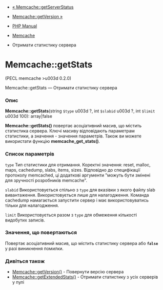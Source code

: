- [« Memcache::getServerStatus](memcache.getserverstatus.md)
- [Memcache::getVersion »](memcache.getversion.md)

- [PHP Manual](index.md)
- [Memcache](class.memcache.md)
- Отримати статистику сервера

# Memcache::getStats

(PECL memcache \>u003d 0.2.0)

Memcache::getStats — Отримати статистику сервера

### Опис

**Memcache::getStats**(string `$type` u003d ?, int `$slabid` u003d ?, int
`$limit` u003d 100): array\|false

**Memcache::getStats()** повертає асоціативний масив, що містить
статистика сервера. Ключі масиву відповідають параметрам статистики, а
значення - значення параметрів. Також ви можете використати функцію
**memcache_get_stats()**.

### Список параметрів

`type`
Тип статистики для отримання. Коректні значення: reset, malloc, maps,
cachedump, slabs, items, sizes. Відповідно до специфікації
протоколу memcached, ці додаткові аргументи "можуть бути змінені
для зручності розробників memcache".

`slabid`
Використовується спільно з `type` для вказівки з якого файлу slab
вивантаження. Використовується лише для налагодження. Команда cachedump
намагається запустити сервер і має використовуватись тільки для налагодження.

`limit`
Використовується разом з `type` для обмеження кількості видобутих
записів.

### Значення, що повертаються

Повертає асоціативний масив, що містить статистику сервера або
**`false`** у разі виникнення помилки.

### Дивіться також

- [Memcache::getVersion()](memcache.getversion.md) - Повернути версію
сервера
- [Memcache::getExtendedStats()](memcache.getextendedstats.md) -
Отримати статистику з усіх серверів у пулі
